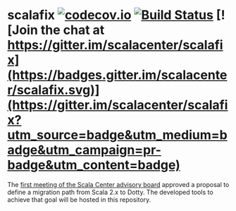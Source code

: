 # scalafix [![codecov.io](https://codecov.io/github/scalacenter/scalafix/coverage.svg?branch=master)](https://codecov.io/github/scalacenter/scalafix?branch=master) [![Build Status](https://travis-ci.org/scalacenter/scalafix.svg?branch=master)](https://travis-ci.org/scalacenter/scalafix) [![Join the chat at https://gitter.im/scalacenter/scalafix](https://badges.gitter.im/scalacenter/scalafix.svg)](https://gitter.im/scalacenter/scalafix?utm_source=badge&utm_medium=badge&utm_campaign=pr-badge&utm_content=badge)

The [first meeting of the Scala Center advisory board](http://scala-lang.org/blog/2016/05/30/scala-center-advisory-board.html#the-first-meeting)
approved a proposal to define a migration path from Scala 2.x to Dotty.
The developed tools to achieve that goal will be hosted in this repository.
